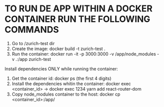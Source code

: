 # TO RUN DE APP WITHIN A DOCKER CONTAINER RUN THE FOLLOWING COMMANDS

1. Go to /zurich-test dir
2. Create the image: docker build -t zurich-test .
3. Run the container: docker run -it -p 3000:3000 -v /app/node_modules -v .:/app zurich-test

Install dependencies ONLY while running the container:

1. Get the container id: docker ps (the first 4 digits)
2. Install the dependencies whitin the container:
   docker exec <container_id> <command> -> docker exec 1234 yarn add react-router-dom
3. Copy node_modules container to the host:
   docker cp <container_id>:/app/<container directory> <host directory>
